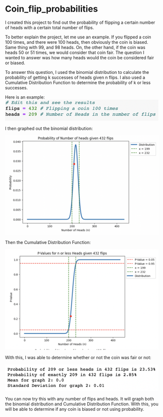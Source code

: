 # Coin_flip_probabilities

I created this project to find out the probability of flipping a certain number of heads with a certain total number of flips.

To better explain the project, let me use an example. If you flipped a coin 100 times, and there were 100 heads, then obviously 
the coin is biased. Same thing with 99, and 98 heads. On, the other hand, if the coin was heads 50 or 51 times, we would consider
that coin fair. The question I wanted to answer was how many heads would the coin be considered fair or biased. 

To answer this question, I used the binomial distribution to calculate the probability of getting k successes of heads given n flips.
I also used a Cumulative Distribution Function to determine the probability of k or less successes. 

Here is an example:
<img width="774"  src="Code.png">

I then graphed out the binomial distribution:

<img width="774"  src="Graph 1.png">

Then the Cumulative Distribution Function:

<img width="774"  src="Graph 2.png">

With this, I was able to determine whether or not the coin was fair or not: 

<img width="774"  src="Info.png">

You can now try this with any number of flips and heads. It will graph both the binomial distribution and Cumulative Distribution Function. With this, you will be able to determine if any coin is biased or not using probability.






